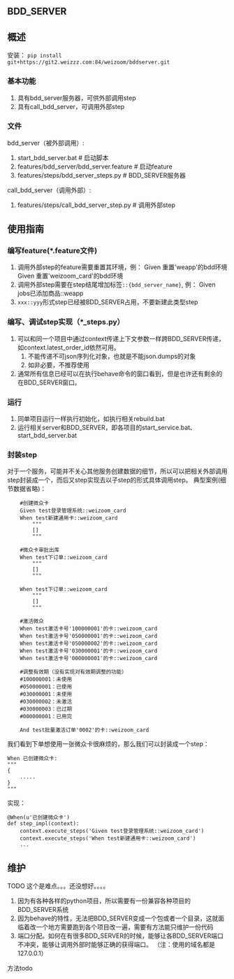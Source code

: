BDD_SERVER
----------------------

## 概述

安装：
`pip install git+https://git2.weizzz.com:84/weizoom/bddserver.git`

### 基本功能

1. 具有bdd_server服务器，可供外部调用step
2. 具有call_bdd_server，可调用外部step



### 文件

bdd_server（被外部调用）:
1. start_bdd_server.bat 	# 启动脚本
2. features/bdd_server/bdd_server.feature	# 启动feature
3. features/steps/bdd_server_steps.py	# BDD_SERVER服务器

call_bdd_server（调用外部）:
1. features/steps/call_bdd_server_step.py # 调用外部step



## 使用指南

### 编写feature(*.feature文件)

1. 调用外部step的feature需要重置其环境，例：
		Given 重置'weapp'的bdd环境
		Given 重置'weizoom_card'的bdd环境
2. 调用外部step需要在step结尾增加标签`::{bdd_server_name}`, 例：
		Given jobs已添加商品::weapp
3. `xxx::yyy`形式step已经被BDD_SERVER占用，不要新建此类型step

### 编写、调试step实现（*_steps.py）
1. 可以和同一个项目中通过context传递上下文参数一样跨BDD_SERVER传递，如context.latest_order_id依然可用。
	1. 不能传递不可json序列化对象，也就是不能json.dumps的对象
	2. 如非必要，不推荐使用
2. 通常所有信息已经可以在执行behave命令的窗口看到，但是也许还有剩余的在BDD_SERVER窗口。

### 运行
1. 同单项目运行一样执行初始化，如执行相关rebuild.bat
2. 运行相关server和BDD_SERVER，即各项目的start_service.bat、start_bdd_server.bat

### 封装step

对于一个服务，可能并不关心其他服务创建数据的细节，所以可以把相关外部调用step封装成一个，而后又step实现去以子step的形式具体调用step。
典型案例(细节数据省略)：
```
	#创建微众卡
	Given test登录管理系统::weizoom_card
	When test新建通用卡::weizoom_card
		"""
		[]
		"""

	#微众卡审批出库
	When test下订单::weizoom_card
		"""
		[]
		"""

	When test下订单::weizoom_card
		"""
		[]
		"""

	#激活微众
	When test激活卡号'100000001'的卡::weizoom_card
	When test激活卡号'050000001'的卡::weizoom_card
	When test激活卡号'050000002'的卡::weizoom_card
	When test激活卡号'030000001'的卡::weizoom_card
	When test激活卡号'000000001'的卡::weizoom_card

	#调整有效期（没有实现对有效期调整的功能）
	#100000001：未使用
	#050000001：已使用
	#030000001：未使用
	#030000002：未激活
	#030000003：已过期
	#000000001：已用完

	And test批量激活订单'0002'的卡::weizoom_card
```
我们看到下单想使用一张微众卡很麻烦的，那么我们可以封装成一个step：
```
When 已创建微众卡:
"""
{
	.....
}
"""
```

实现：

```
@When(u'已创建微众卡')
def step_impl(context):
	context.execute_steps('Given test登录管理系统::weizoom_card')
	context.execute_steps('When test新建通用卡::weizoom_card')
	...
```

## 维护
TODO
	这个是难点。。。还没想好。。。。

1. 因为有各种各样的python项目，所以需要有一份兼容各种项目的BDD_SERVER系统
2. 因为behave的特性，无法把BDD_SERVER变成一个包或者一个目录，这就面临着改一个地方需要跑到各个项目改一遍，需要有方法能只维护一份代码
3. 端口分配。如何在有很多BDD_SERVER的时候，能够让各BDD_SERVER端口不冲突，能够让调用外部时能够正确的获得端口。 （注：使用的域名都是127.0.0.1）

方法todo
